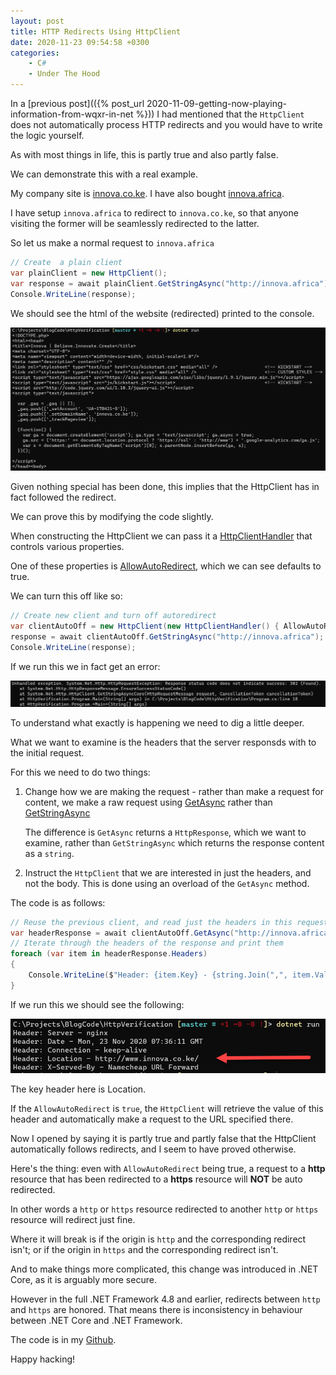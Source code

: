 ```yaml
---
layout: post
title: HTTP Redirects Using HttpClient
date: 2020-11-23 09:54:58 +0300
categories:
    - C#
    - Under The Hood
---
```

In a [previous post](({% post_url 2020-11-09-getting-now-playing-information-from-wqxr-in-net %})) I had mentioned that the `HttpClient` does not automatically process HTTP redirects and you would have to write the logic yourself.

As with most things in life, this is partly true and also partly false.

We can demonstrate this with a real example.

My company site is [innova.co.ke](https://www.innova.co.ke). I have also bought [innova.africa](https://www.innova.africa).

I have setup `innova.africa` to redirect to `innova.co.ke`, so that anyone visiting the former will be seamlessly redirected to the latter.

So let us make a normal request to `innova.africa`

```csharp
// Create  a plain client
var plainClient = new HttpClient();
var response = await plainClient.GetStringAsync("http://innova.africa");
Console.WriteLine(response);
```

We should see the html of the website (redirected) printed to the console.

![](../images/2020/11/CaptureHTML.png)

Given nothing special has been done, this implies that the HttpClient has in fact followed the redirect.

We can prove this by modifying the code slightly.

When constructing the HttpClient we can pass it a [HttpClientHandler](https://docs.microsoft.com/en-us/dotnet/api/system.net.http.httpclienthandler?view=net-5.0) that controls various properties.

One of these properties is [AllowAutoRedirect](https://docs.microsoft.com/en-us/dotnet/api/system.net.http.httpclienthandler.allowautoredirect?view=net-5.0#System_Net_Http_HttpClientHandler_AllowAutoRedirect), which we can see defaults to true.

We can turn this off like so:

```csharp
// Create new client and turn off autoredirect
var clientAutoOff = new HttpClient(new HttpClientHandler() { AllowAutoRedirect = false });
response = await clientAutoOff.GetStringAsync("http://innova.africa");
Console.WriteLine(response);
```

If we run this we in fact get an error:

![](../images/2020/11/HttpClientRedirectError.png)

To understand what exactly is happening we need to dig a little deeper.

What we want to examine is the headers that the server responsds with to the initial request.
  
For this we need to do two things:

1. Change how we are making the request - rather than make a request for content, we make a raw request using [GetAsync](https://docs.microsoft.com/en-us/dotnet/api/system.net.http.httpclient.getasync?view=net-5.0) rather than [GetStringAsync](https://docs.microsoft.com/en-us/dotnet/api/system.net.http.httpclient.getstringasync?view=net-5.0)

   The difference is `GetAsync` returns a `HttpResponse`, which we want to examine, rather than `GetStringAsync` which returns the response content as a `string`.

2. Instruct the `HttpClient` that we are interested in just the headers, and not the body. This is done using an overload of the `GetAsync` method.

The code is as follows:

```csharp
// Reuse the previous client, and read just the headers in this request
var headerResponse = await clientAutoOff.GetAsync("http://innova.africa", HttpCompletionOption.ResponseHeadersRead);
// Iterate through the headers of the response and print them
foreach (var item in headerResponse.Headers)
{
    Console.WriteLine($"Header: {item.Key} - {string.Join(",", item.Value)}");
}
```

If we run this we should see the following:

![](../images/2020/11/HeadersResponse.png)

The key header here is Location.

If the `AllowAutoRedirect` is `true`, the `HttpClient` will retrieve the value of this header and automatically make a request to the URL specified there.

Now I opened by saying it is partly true and partly false that the HttpClient automatically follows redirects, and I seem to have proved otherwise.

Here's the thing: even with `AllowAutoRedirect` being true, a request to a **http** resource that has been redirected to a **https** resource will **NOT** be auto redirected.

In other words a `http` or `https` resource redirected to another `http` or `https` resource will redirect just fine.

Where it will break is if the origin is `http` and the corresponding redirect isn't; or if the origin in `https` and the corresponding redirect isn't.

And to make things more complicated, this change was introduced in .NET Core, as it is arguably more secure. 

However in the full .NET Framework 4.8 and earlier, redirects between `http` and `https` are honored. That means there is inconsistency in behaviour between .NET Core and .NET Framework.

The code is in my [Github](https://github.com/conradakunga/BlogCode/tree/master/23%20November%20-%20HTTP%20Redirects%20Using%20HttpClient).

Happy hacking!